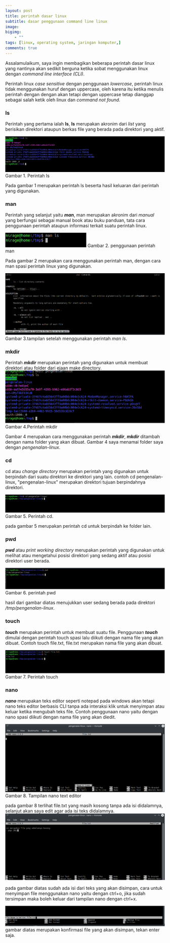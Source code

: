 ```yaml
---
layout: post
title: perintah dasar linux
subtitle: dasar penggunaan command line linux
image: 
bigimg: 
    - ""
tags: [linux, operating system, jaringan komputer,]
comments: true
---
```


Assalamulaikum, saya ingin membagikan beberapa perintah dasar linux yang nantinya akan sedikit berguna ketika sobat menggunakan linux dengan *command line interface (CLI)*.

Perintah linux *case sensitive* dengan penggunaan *lowercase*, perintah linux tidak menggunakan huruf dengan uppercase, oleh karena itu ketika menulis perintah dengan dengan akan tetapi dengan uppercase tetap dianggap sebagai salah ketik oleh linux dan *command not found*.

### ls
Perintah yang pertama ialah **ls**, **ls** merupakan akronim dari *list* yang berisikan direktori ataupun berkas file yang berada pada direktori yang aktif.

![Perintah ls](../img/perintah-linux/Screenshot_20220226_125217.png)
Gambar 1. Perintah ls

Pada gambar 1 merupakan perintah ls beserta hasil keluaran dari perintah yang digunakan.

### man
Perintah yang selanjut yaitu ***man***, man merupakan akronim dari *manual* yang berfungsi sebagai manual book atau buku panduan, tata cara penggunaan perintah ataupun informasi terkait suatu perintah linux.

![perintah man](../img/perintah-linux/Screenshot_20220226_125915.png)
Gambar 2. penggunaan perintah man

Pada gambar 2 merupakan cara menggunakan perintah man, dengan cara man spasi perintah linux yang digunakan.

![hasil keluaran man](../img/perintah-linux/Screenshot_20220226_125855.png)
Gambar 3.tampilan setelah menggunakan perintah *man ls*.

### mkdir
Perintah ***mkdir*** merupakan perintah yang digunakan untuk membuat direktori atau folder dari ejaan make directory.
![perintah mkdir](../img/perintah-linux/Screenshot_20220226_161013.png)
Gambar 4.Perintah mkdir

Gambar 4 merupakan cara menggunakan perintah ***mkdir***, ***mkdir*** ditambah dengan nama folder yang akan dibuat. Gambar 4 saya menamai folder saya dengan *pengenalan-linux*.


### cd
cd atau *change directory* merupakan perintah yang digunakan untuk berpindah dari suatu direktori ke direktori yang lain. contoh cd pengenalan-linux, "pengenalan-linux" merupakan direktori tujuan berpindahnya direktori.

![perintah cd](../img/perintah-linux/Screenshot_20220226_172619.png)
Gambar 5. Perintah cd.

pada gambar 5 merupakan perintah cd untuk berpindah ke folder lain.

### pwd
***pwd*** atau *print working directory* merupakan perintah yang digunakan untuk melihat atau mengetahui posisi direktori yang sedang aktif atau posisi direktori user berada.

![perintah pwd](../img/perintah-linux/Screenshot_20220226_190717.png)
Gambar 6. perintah pwd

hasil dari gambar diatas menujukkan user sedang berada pada direktori */tmp/pengenalan-linux*.

### touch
***touch*** merupakan perintah untuk membuat suatu file. Penggunaan ***touch*** dimulai dengan perintah touch spasi lalu diikuti dengan nama file yang akan dibuat. Contoh touch file.txt, file.txt merupakan nama file yang akan dibuat.

![perintah touch](../img/perintah-linux/Screenshot_20220226_192646.png)
Gambar 7. Perintah touch

### nano
***nano*** merupakan teks editor seperti notepad pada windows akan tetapi nano teks editor berbasis CLI tanpa ada interaksi klik untuk menyimpan atau keluar ketika mengubah teks file. Contoh penggunaan nano yaitu dengan nano spasi diikuti dengan nama file yang akan diedit.

![tampilan nano](../img/perintah-linux/Screenshot_20220226_193422.png)
Gambar 8. Tampilan nano text editor

pada gambar 8 terlihat file.txt yang masih kosong tanpa ada isi didalamnya, selanjut akan saya edit agar ada isi teks didalamnya.
![](../img/perintah-linux/Screenshot_20220226_193602.png)

pada gambar diatas sudah ada isi dari teks yang akan disimpan, cara untuk menyimpan file menggunakan nano yaitu dengan ctrl+o, jika sudah tersimpan maka boleh keluar dari tampilan nano dengan ctrl+x.

![](../img/perintah-linux/Screenshot_20220226_193729.png)
gambar diatas merupakan konfirmasi file yang akan disimpan, tekan enter saja.






